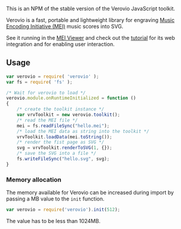 This is an NPM of the stable version of the Verovio JavaScript toolkit.

Verovio is a fast, portable and lightweight library for engraving [Music Encoding Initiative (MEI)](http://www.music-encoding.org) music scores into SVG.

See it running in the [MEI Viewer](http://www.verovio.org/mei-viewer.xhtml) and check out the [tutorial](http://www.verovio.org/tutorial.xhtml) for its web integration and for enabling user interaction.

## Usage

```javascript
var verovio = require( 'verovio' );
var fs = require( 'fs' );

/* Wait for verovio to load */
verovio.module.onRuntimeInitialized = function ()
{
    /* create the toolkit instance */
    var vrvToolkit = new verovio.toolkit();
    /* read the MEI file */
	mei = fs.readFileSync("hello.mei");
    /* load the MEI data as string into the toolkit */
	vrvToolkit.loadData(mei.toString());
    /* render the fist page as SVG */
	svg = vrvToolkit.renderToSVG(1, {});
    /* save the SVG into a file */
	fs.writeFileSync("hello.svg", svg);
}
```

### Memory allocation

The memory available for Verovio can be increased during import by passing a MB value to the `init` function.

```javascript
var verovio = require('verovio').init(512);
```

The value has to be less than 1024MB.
